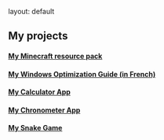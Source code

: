 layout: default

<head>
  <link rel="shortcut icon" type="image/x-icon" href="/favicon.ico">
  <link rel="stylesheet" href="/assets/css/style2.css?v=">
</head>

<div class="header">
  <div class="progress-container">
    <div class="progress-bar" id="myBar"></div>
  </div>  
</div>

## My projects

#### [My Minecraft resource pack](pages/cotcotpack.md)

#### [My Windows Optimization Guide (in French)](pages/opti.md)

#### [My Calculator App](https://github.com/PouletEnSlip/Calculator)

#### [My Chronometer App](https://github.com/PouletEnSlip/Chronometer)

#### [My Snake Game](https://github.com/PouletEnSlip/Snake)

<script src="script/script.js"></script>
